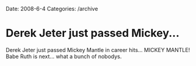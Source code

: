 Date: 2008-6-4
Categories: /archive

# Derek Jeter just passed Mickey...

Derek Jeter just passed Mickey Mantle in career hits... MICKEY MANTLE!  Babe Ruth is next... what a bunch of nobodys.
